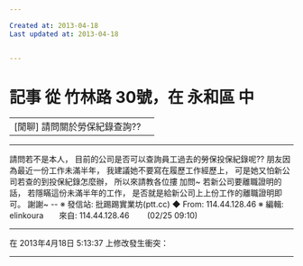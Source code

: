 ```yaml
---

Created at: 2013-04-18
Last updated at: 2013-04-18


---
```


# 記事 從 竹林路 30號，在 永和區 中


|     |     |
| --- | --- |
| \[閒聊\] 請問關於勞保紀錄查詢?? |     |

* * *

請問若不是本人，
目前的公司是否可以查詢員工過去的勞保投保紀錄呢??
朋友因為最近一份工作未滿半年，
我建議她不要寫在履歷工作經歷上，
可是她又怕新公司若查的到投保紀錄怎麼辦，
所以來請教各位摟
加問~
若新公司要離職證明的話，
若隱瞞這份未滿半年的工作，
是否就是給新公司上上份工作的離職證明即可。
謝謝~
\--
※ 發信站: 批踢踢實業坊(ptt.cc)
◆ From: 114.44.128.46
※ 編輯: elinkoura       來自: 114.44.128.46        (02/25 09:10)

* * *

在 2013年4月18日 5:13:37 上修改發生衝突：

* * *

